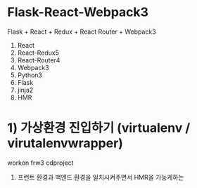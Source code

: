 # Flask-React-Webpack3
Flask + React + Redux + React Router + Webpack3
1) React
2) React-Redux5
3) React-Router4
4) Webpack3
5) Python3
6) Flask
7) jinja2
8) HMR


# 1) 가상환경 진입하기 (virtualenv / virutalenvwrapper)
workon frw3
cdproject


1) 프런트 환경과 백엔드 환경을 일치시켜주면서 HMR을 가능케하는
